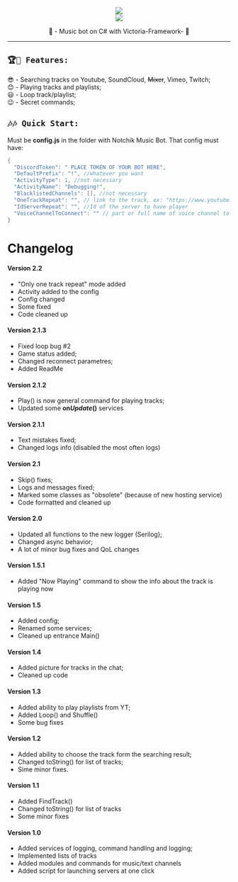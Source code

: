 
<p align="center">
	<img src="https://i.imgur.com/OrZnQZk.png" />
	</br>
	<a href="https://discord.gg/EvrutK8zjj">
		<img src="https://img.shields.io/badge/Discord-Support-%237289DA.svg?logo=discord&style=for-the-badge&logoWidth=30&labelColor=0d0d0d" />
	</a>
	<p align="center">
	     🎵 - Music bot on C# with Victoria-Framework- 🎵
  </p>
</p>

---

## `🏆🎯 Features:`

😎 - Searching tracks on Youtube, SoundCloud, ~~Mixer~~, Vimeo, Twitch;<br />
😊 - Playing tracks and playlists;<br />
😃 - Loop track/playlist;<br />
😉 - Secret commands;<br />

## `🎶🎶 Quick Start:`

Must be **config.js** in the folder with Notchik Music Bot.
That config must have:

```cs
{
  "DiscordToken": " PLACE TOKEN OF YOUR BOT HERE",
  "DefaultPrefix": "!", //whatever you want
  "ActivityType": 1, //not necessary
  "ActivityName": "Debugging!",
  "BlacklistedChannels": [], //not necessary
  "OneTrackRepeat": "", // link to the track, ex: "https://www.youtube.com/watch?v=_S7WEVLbQ-Y"
  "IdServerRepeat": "", //Id of the server to have player
  "VoiceChannelToConnect": "" // part or full name of voice channel to be connected by bot
}
```
# Changelog
#### Version 2.2
- "Only one track repeat" mode added
- Activity added to the config
- Config changed
- Some fixed
- Code cleaned up
#### Version 2.1.3
- Fixed loop bug #2
- Game status added;
- Changed reconnect parametres;
- Added ReadMe
#### Version 2.1.2
- Play() is now general command for playing tracks;
- Updated some **on*Update*()** services
#### Version 2.1.1
- Text mistakes fixed;
- Changed logs info (disabled the most often logs)
#### Version 2.1
- Skip() fixes;
- Logs and messages fixed;
- Marked some classes as "obsolete" (because of new hosting service)
- Code formatted and cleaned up
#### Version 2.0
- Updated all functions to the new logger (Serilog);
- Changed async behavior;
- A lot of minor bug fixes and QoL changes
#### Version 1.5.1
- Added "Now Playing" command to show the info about the track is playing now
#### Version 1.5
- Added config;
- Renamed some services;
- Cleaned up entrance Main()
#### Version 1.4
- Added picture for tracks in the chat;
- Cleaned up code
#### Version 1.3
- Added ability to play playlists from YT;
- Added Loop() and Shuffle()
- Some bug fixes
#### Version 1.2
- Added ability to choose the track form the searching result;
- Changed toString() for list of tracks;
- Sime minor fixes.
#### Version 1.1
- Added FindTrack()
 - Changed toString() for list of tracks
 - Some minor fixes
#### Version 1.0
- Added services of logging, command handling and logging;
- Implemented lists of tracks
- Added modules and commands for music/text channels
- Added script for launching servers at one click
